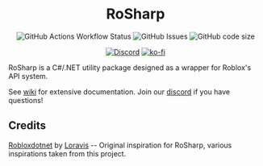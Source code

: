 <h1 align="center">RoSharp</h1>
<div align="center">
  
![GitHub Actions Workflow Status](https://img.shields.io/github/actions/workflow/status/Thundermaker300/RoSharp/build.yml?style=for-the-badge)
![GitHub Issues](https://img.shields.io/github/issues/Thundermaker300/RoSharp?style=for-the-badge)
![GitHub code size](https://img.shields.io/github/languages/code-size/Thundermaker300/RoSharp?style=for-the-badge)

[![Discord](https://img.shields.io/discord/1305657567137107978?color=738adb&label=Discord&logo=discord&logoColor=white&style=for-the-badge)](https://discord.gg/3hH7qT33Wy)
[![ko-fi](https://ko-fi.com/img/githubbutton_sm.svg)](https://ko-fi.com/P5P416152H)
</div>

RoSharp is a C#/.NET utility package designed as a wrapper for Roblox's API system.

See [wiki](https://github.com/Thundermaker300/RoSharp/wiki) for extensive documentation. Join our [discord](https://discord.gg/FAJ3wrgu) if you have questions!

## Credits
[Robloxdotnet](https://github.com/Loravis/Robloxdotnet) by [Loravis](https://github.com/Loravis) -- Original inspiration for RoSharp, various inspirations taken from this project.
